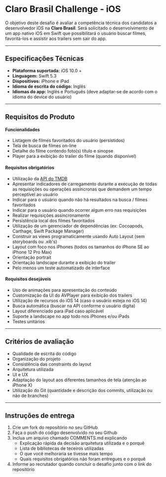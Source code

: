 Claro Brasil Challenge - iOS
===================

O objetivo deste desafio é avaliar a competência técnica dos candidatos a desenvolvedor iOS na **Claro Brasil**. Será solicitado o desenvolvimento de um app nativo iOS em Swift que possibilitará o usuário buscar filmes, favoritá-los e assistir aos trailers sem sair do app.

----------

Especificações Técnicas
-------------

- **Plataforma suportada:** iOS 10.0 +
- **Linguagem:** Swift 5.3
- **Dispositivos:** iPhone e iPad
- **Idioma de escrita do código:** Inglês
- **Idiomas do app:** Inglês e Português (deve adaptar-se de acordo com o idioma do device do usuário)

----------

Requisitos do Produto
-------------

#### Funcionalidades

 - Listagem de filmes favoritados do usuário (persistidos)
 - Tela de busca de filmes on-line
 - Detalhe do filme contendo foto(s) título e sinopse
 - Player para a exibição do trailer do filme (quando disponível)

#### Requisitos obrigatórios

 - Utilização da [API do TMDB](https://www.themoviedb.org/documentation/api)
 - Apresentar indicadores de carregamento durante a execução de todas as requisições ou operações assíncronas que demandem um tempo perceptível ao usuário
 - Indicar para o usuário quando não há resultados na busca / filmes favoritados
 - Indicar para o usuário quando ocorrer algum erro nas requisições
 - Realizar requisições assíncronamente
 - Persistência local dos filmes favoritados
 - Utilização de um gerenciador de dependências (ex: Cocoapods, Carthage, Swift Package Manager)
 - Construir as views programaticamente usando Auto Layout (sem storyboards ou .xib's)
 - Layout com foco nos iPhones (todos os tamanhos do iPhone SE ao iPhone 12 Pro Max)
 - Orientação portrait
 - Orientação landscape durante a exibição do trailer
 - Pelo menos um teste automatizado de interface

#### Requisitos desejáveis

 - Uso de animações para apresentação do conteúdo
 - Customização da UI do AVPlayer para exibição dos trailers
 - Utilização de recursos do iOS 14 (caso o usuário esteja no iOS 14)
 - Busca automática (buscar na API conforme o usuário digita)
 - Layout diferenciado para iPad caso aplicável
 - Suporte a landscape no app todo nos iPhones e/ou iPads
 - Testes unitários

----------

Critérios de avaliação
-------------

 - Qualidade de escrita do código
 - Organização do projeto
 - Consistência das constraints do layout
 - Arquitetura utilizada
 - UI e UX
 - Adaptação do layout aos diferentes tamanhos de tela (atenção ao iPhone X)
 - Utilização do Git (quantidade e descrição dos commits, utilização ou não de branches)

----------

Instruções de entrega
-------------

 1. Crie um fork do repositório no seu GitHub
 2. Faça o push do código desenvolvido no seu Github
 3. Inclua um arquivo chamado COMMENTS.md explicando
	 - Explicação rápida da decisão arquitetura utilizada e o porquê
	 - Lista de bibliotecas de teceiros utilizadas
	 - O que você melhoraria se tivesse mais tempo
	 - Quais requisitos obrigatórios não foram entregues e o porquê 
 4. Informe ao recrutador quando concluir o desafio junto com o link do repositório
